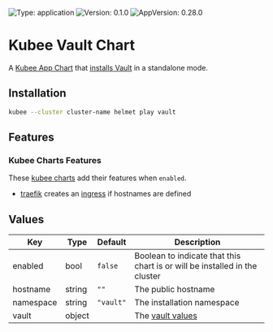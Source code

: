 

[//]: # (README.md generated by gotmpl. DO NOT EDIT.)

![Type: application](https://img.shields.io/badge/Type-application-informational?style=flat-square) ![Version: 0.1.0](https://img.shields.io/badge/Version-0.1.0-informational?style=flat-square) ![AppVersion: 0.28.0](https://img.shields.io/badge/AppVersion-0.28.0-informational?style=flat-square)

# Kubee Vault Chart

A [Kubee App Chart](https://github.com/EraldyHq/kubee/blob/main/docs/site/app-chart.md) that [installs Vault](https://developer.hashicorp.com/vault/docs/platform/k8s)
in a standalone mode.

## Installation

```bash
kubee --cluster cluster-name helmet play vault
```

## Features

### Kubee Charts Features

  These [kubee charts](https://github.com/EraldyHq/kubee/blob/main/docs/site/kubee-helmet-chart.md) add their features when `enabled`.

* [traefik](https://github.com/EraldyHq/kubee/blob/main/charts/traefik/README.md) creates an [ingress](https://kubernetes.io/docs/concepts/services-networking/ingress/) if hostnames are defined

## Values

| Key | Type | Default | Description |
|-----|------|---------|-------------|
| enabled | bool | `false` | Boolean to indicate that this chart is or will be installed in the cluster |
| hostname | string | `""` | The public hostname |
| namespace | string | `"vault"` | The installation namespace |
| vault | object | | The [vault values](https://github.com/hashicorp/vault-helm/blob/v0.28.0/values.yaml) |

